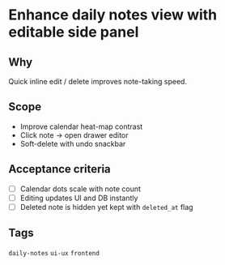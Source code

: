 # Enhance daily notes view with editable side panel

## Why
Quick inline edit / delete improves note-taking speed.

## Scope
- Improve calendar heat-map contrast
- Click note → open drawer editor
- Soft-delete with undo snackbar

## Acceptance criteria
- [ ] Calendar dots scale with note count
- [ ] Editing updates UI and DB instantly
- [ ] Deleted note is hidden yet kept with `deleted_at` flag

## Tags
`daily-notes` `ui-ux` `frontend`